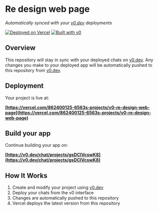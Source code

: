 # Re design web page

*Automatically synced with your [v0.dev](https://v0.dev) deployments*

[![Deployed on Vercel](https://img.shields.io/badge/Deployed%20on-Vercel-black?style=for-the-badge&logo=vercel)](https://vercel.com/862400125-6563s-projects/v0-re-design-web-page)
[![Built with v0](https://img.shields.io/badge/Built%20with-v0.dev-black?style=for-the-badge)](https://v0.dev/chat/projects/gsDClVcswK8)

## Overview

This repository will stay in sync with your deployed chats on [v0.dev](https://v0.dev).
Any changes you make to your deployed app will be automatically pushed to this repository from [v0.dev](https://v0.dev).

## Deployment

Your project is live at:

**[https://vercel.com/862400125-6563s-projects/v0-re-design-web-page](https://vercel.com/862400125-6563s-projects/v0-re-design-web-page)**

## Build your app

Continue building your app on:

**[https://v0.dev/chat/projects/gsDClVcswK8](https://v0.dev/chat/projects/gsDClVcswK8)**

## How It Works

1. Create and modify your project using [v0.dev](https://v0.dev)
2. Deploy your chats from the v0 interface
3. Changes are automatically pushed to this repository
4. Vercel deploys the latest version from this repository